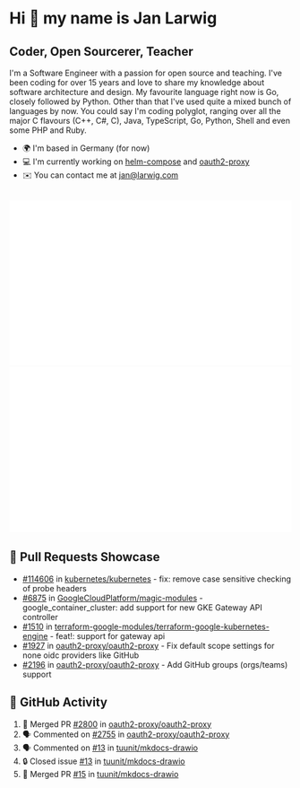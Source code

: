 # Hi 👋 my name is Jan Larwig

## Coder, Open Sourcerer, Teacher

I'm a Software Engineer with a passion for open source and teaching. I've been coding for over 15 years and love to share my knowledge about software architecture and design. My favourite language right now is Go, closely followed by Python. Other than that I've used quite a mixed bunch of languages by now. You could say I'm coding polyglot, ranging over all the major C flavours (C++, C#, C), Java, TypeScript, Go, Python, Shell and even some PHP and Ruby.

- 🌍 I'm based in Germany (for now)
- 💻 I'm currently working on [helm-compose](https://seacrew.github.io/helm-compose/) and [oauth2-proxy](https://github.com/oauth2-proxy/oauth2-proxy)
- ✉️ You can contact me at [jan@larwig.com](mailto:jan@larwig.com)

<br>

<a href="https://github.com/jstrieb/github-stats">
  <picture>
    <source
      srcset="https://raw.githubusercontent.com/tuunit/github-stats/master/generated/overview.svg#gh-dark-mode-only" 
      media="(prefers-color-scheme: dark)" 
    />
    <source
      srcset="https://raw.githubusercontent.com/tuunit/github-stats/master/generated/overview.svg#gh-light-mode-only" 
      media="(prefers-color-scheme: light), (prefers-color-scheme: no-preference)" 
    />
    <img src="https://raw.githubusercontent.com/tuunit/github-stats/master/generated/overview.svg#gh-light-mode-only" />
  </picture>
  <picture>
    <source
      srcset="https://raw.githubusercontent.com/tuunit/github-stats/master/generated/languages.svg#gh-dark-mode-only" 
      media="(prefers-color-scheme: dark)" 
    />
    <source
      srcset="https://raw.githubusercontent.com/tuunit/github-stats/master/generated/languages.svg#gh-light-mode-only" 
      media="(prefers-color-scheme: light), (prefers-color-scheme: no-preference)" 
    />
    <img src="https://raw.githubusercontent.com/tuunit/github-stats/master/generated/languages.svg#gh-light-mode-only" />
  </picture>
</a>

## 🔧 Pull Requests Showcase

- [#114606](https://github.com/kubernetes/kubernetes/issues/114606) in [kubernetes/kubernetes](https://github.com/kubernetes/kubernetes) - fix: remove case sensitive checking of probe headers
- [#6875](https://github.com/GoogleCloudPlatform/magic-modules/pull/6875) in [GoogleCloudPlatform/magic-modules](https://github.com/GoogleCloudPlatform/magic-modules) - google_container_cluster: add support for new GKE Gateway API controller
- [#1510](https://github.com/terraform-google-modules/terraform-google-kubernetes-engine/pull/1510) in [terraform-google-modules/terraform-google-kubernetes-engine](https://github.com/terraform-google-modules/terraform-google-kubernetes-engine) - feat!: support for gateway api
- [#1927](https://github.com/oauth2-proxy/oauth2-proxy/issues/1927) in [oauth2-proxy/oauth2-proxy](https://github.com/oauth2-proxy/oauth2-proxy) - Fix default scope settings for none oidc providers like GitHub
- [#2196](https://github.com/oauth2-proxy/oauth2-proxy/issues/2196) in [oauth2-proxy/oauth2-proxy](https://github.com/oauth2-proxy/oauth2-proxy) - Add GitHub groups (orgs/teams) support

## 🔔 GitHub Activity

<!--START_SECTION:activity-->
1. 🎉 Merged PR [#2800](https://github.com/oauth2-proxy/oauth2-proxy/pull/2800) in [oauth2-proxy/oauth2-proxy](https://github.com/oauth2-proxy/oauth2-proxy)
2. 🗣 Commented on [#2755](https://github.com/oauth2-proxy/oauth2-proxy/pull/2755#issuecomment-2402251785) in [oauth2-proxy/oauth2-proxy](https://github.com/oauth2-proxy/oauth2-proxy)
3. 🗣 Commented on [#13](https://github.com/tuunit/mkdocs-drawio/issues/13#issuecomment-2401850060) in [tuunit/mkdocs-drawio](https://github.com/tuunit/mkdocs-drawio)
4. 🔒 Closed issue [#13](https://github.com/tuunit/mkdocs-drawio/issues/13) in [tuunit/mkdocs-drawio](https://github.com/tuunit/mkdocs-drawio)
5. 🎉 Merged PR [#15](https://github.com/tuunit/mkdocs-drawio/pull/15) in [tuunit/mkdocs-drawio](https://github.com/tuunit/mkdocs-drawio)
<!--END_SECTION:activity-->
